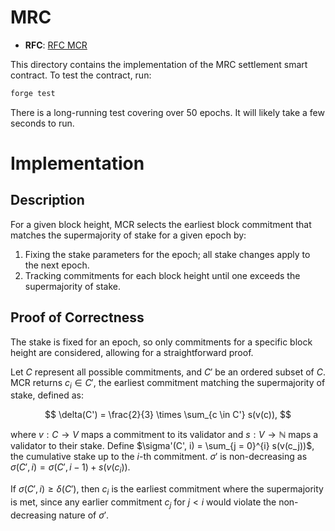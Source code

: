 # MRC
- **RFC**: [RFC MCR](https://github.com/movementlabsxyz/rfcs/pulls)

This directory contains the implementation of the MRC settlement smart contract. To test the contract, run:

```bash
forge test
```

There is a long-running test covering over 50 epochs. It will likely take a few seconds to run.

# Implementation 
## Description
For a given block height, MCR selects the earliest block commitment that matches the supermajority of stake for a given epoch by:
1. Fixing the stake parameters for the epoch; all stake changes apply to the next epoch.
2. Tracking commitments for each block height until one exceeds the supermajority of stake.

## Proof of Correctness
The stake is fixed for an epoch, so only commitments for a specific block height are considered, allowing for a straightforward proof.

Let $C$ represent all possible commitments, and $C'$ be an ordered subset of $C$. MCR returns $c_i \in C'$, the earliest commitment matching the supermajority of stake, defined as:

$$
\delta(C') = \frac{2}{3} \times \sum_{c \in C'} s(v(c)),
$$

where $v: C \to V$ maps a commitment to its validator and $s: V \to \mathbb{N}$ maps a validator to their stake. Define $\sigma'(C', i) = \sum_{j = 0}^{i} s(v(c_j))$, the cumulative stake up to the $i$-th commitment. $\sigma'$ is non-decreasing as $\sigma(C', i) = \sigma(C', i - 1) + s(v(c_i))$.

If $\sigma(C', i) \geq \delta(C')$, then $c_i$ is the earliest commitment where the supermajority is met, since any earlier commitment $c_j$ for $j < i$ would violate the non-decreasing nature of $\sigma'$.
